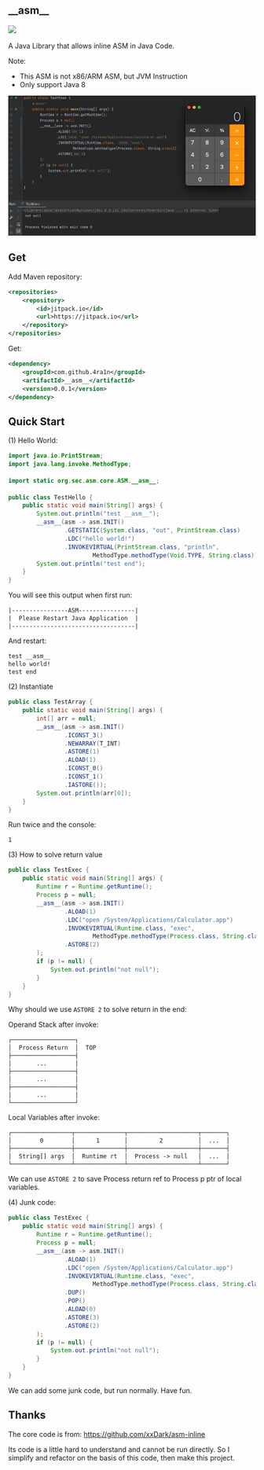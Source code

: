 ## \_\_asm\_\_

![](https://img.shields.io/badge/build-JDK8-orange)

A Java Library that allows inline ASM in Java Code.

Note: 
- This ASM is not x86/ARM ASM, but JVM Instruction
- Only support Java 8

![](img/01.jpg)

## Get

Add Maven repository:
```xml
<repositories>
    <repository>
        <id>jitpack.io</id>
        <url>https://jitpack.io</url>
    </repository>
</repositories>
```

Get:
```xml
<dependency>
    <groupId>com.github.4ra1n</groupId>
    <artifactId>__asm__</artifactId>
    <version>0.0.1</version>
</dependency>
```

## Quick Start

(1) Hello World:

```java
import java.io.PrintStream;
import java.lang.invoke.MethodType;

import static org.sec.asm.core.ASM.__asm__;

public class TestHello {
    public static void main(String[] args) {
        System.out.println("test __asm__");
        __asm__(asm -> asm.INIT()
                .GETSTATIC(System.class, "out", PrintStream.class)
                .LDC("hello world!")
                .INVOKEVIRTUAL(PrintStream.class, "println",
                        MethodType.methodType(Void.TYPE, String.class)));
        System.out.println("test end");
    }
}
```

You will see this output when first run:

```text
|----------------ASM----------------|
|  Please Restart Java Application  |
|-----------------------------------|
```

And restart:

```text
test __asm__
hello world!
test end
```

(2) Instantiate

```java
public class TestArray {
    public static void main(String[] args) {
        int[] arr = null;
        __asm__(asm -> asm.INIT()
                .ICONST_3()
                .NEWARRAY(T_INT)
                .ASTORE(1)
                .ALOAD(1)
                .ICONST_0()
                .ICONST_1()
                .IASTORE());
        System.out.println(arr[0]);
    }
}
```

Run twice and the console:

```text
1
```

(3) How to solve return value

```java
public class TestExec {
    public static void main(String[] args) {
        Runtime r = Runtime.getRuntime();
        Process p = null;
        __asm__(asm -> asm.INIT()
                .ALOAD(1)
                .LDC("open /System/Applications/Calculator.app")
                .INVOKEVIRTUAL(Runtime.class, "exec",
                        MethodType.methodType(Process.class, String.class))
                .ASTORE(2)
        );
        if (p != null) {
            System.out.println("not null");
        }
    }
}
```

Why should we use `ASTORE 2` to solve return in the end:

Operand Stack after invoke:

```text
┌──────────────────┐
│  Process Return  │  TOP
├──────────────────┤
│       ...        │
├──────────────────┤
│       ...        │
├──────────────────┤
│       ...        │
└──────────────────┘
```

Local Variables after invoke:

```text
┌─────────────────┬──────────────┬────────────────────┬───────┐
│        0        │      1       │         2          │  ...  │
├─────────────────┼──────────────┼────────────────────┼───────┤
│  String[] args  │  Runtime rt  │  Process -> null   │  ...  │
└─────────────────┴──────────────┴────────────────────┴───────┘
```

We can use `ASTORE 2` to save Process return ref to Process p ptr of local variables.

(4) Junk code:

```java
public class TestExec {
    public static void main(String[] args) {
        Runtime r = Runtime.getRuntime();
        Process p = null;
        __asm__(asm -> asm.INIT()
                .ALOAD(1)
                .LDC("open /System/Applications/Calculator.app")
                .INVOKEVIRTUAL(Runtime.class, "exec",
                        MethodType.methodType(Process.class, String.class))
                .DUP()
                .POP()
                .ALOAD(0)
                .ASTORE(3)
                .ASTORE(2)
        );
        if (p != null) {
            System.out.println("not null");
        }
    }
}
```

We can add some junk code, but run normally. Have fun.

## Thanks

The core code is from: https://github.com/xxDark/asm-inline

Its code is a little hard to understand and cannot be run directly.
So I simplify and refactor on the basis of this code, then make this project.